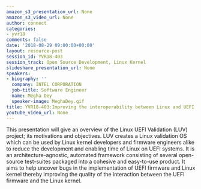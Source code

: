```yaml
---
amazon_s3_presentation_url: None
amazon_s3_video_url: None
author: connect
categories:
- yvr18
comments: false
date: '2018-08-29 09:00:00+00:00'
layout: resource-post
session_id: YVR18-403
session_track: Open Source Development, Linux Kernel
slideshare_presentation_url: None
speakers:
- biography: ''
  company: INTEL CORPORATION
  job-title: Software Engineer
  name: Megha Dey
  speaker-image: MeghaDey.gif
title: YVR18-403:Improving the interoperability between Linux and UEFI using LUV
youtube_video_url: None
---
```


This presentation will give an overview of the Linux UEFI Validation (LUV) project; its motivations and objectives. LUV creates a Linux validation OS which can be used by Linux kernel developers and firmware engineers alike to reduce the development and enabling time of Linux on UEFI systems. It is an architecture-agnostic, automated framework consisting of several open-source test-suites packaged into a cohesive and easy-to-use product. It aims to help uncover bugs in the implementation of UEFI firmware and Linux kernel thereby improving the quality of the interaction between the UEFI firmware and the Linux kernel.